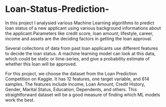 # Loan-Status-Prediction-
In this project I analysied various Machine Learning algorithms to predict loan status of a new applicant using various background informations about the applicant.Parameters like credit score, loan amount, lifestyle, career, income and assets are the deciding factors in getting the loan approval.

Several collections of data from past loan applicants use different features to decide the loan status. A machine learning model can look at this data, which could be static or time-series, and give a probability estimate of whether this loan will be approved.

For this project, we choose the dataset from the Loan Prediction Competition on Kaggle. It has 12 features, one target variable, and 614 samples. The features include Income, Loan Amount, Credit History, Gender, Marital Status, Education, Dependents, and others. This straightforward dataset will be a good measure of finding which ML models work the best.
